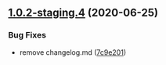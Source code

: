 ## [1.0.2-staging.4](https://github.com/samof76/argocd-example-apps/compare/v1.0.2-staging.3...v1.0.2-staging.4) (2020-06-25)

### Bug Fixes

- remove changelog.md ([7c9e201](https://github.com/samof76/argocd-example-apps/commit/7c9e201c0154263c1e609e42bb3cff254ef4bc3a))
